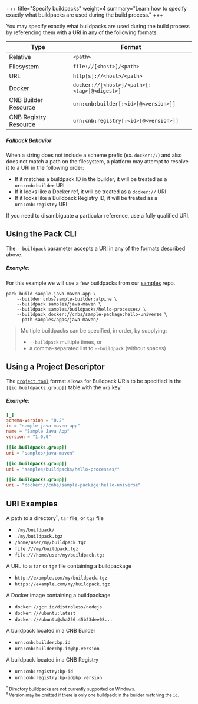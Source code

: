 +++
title="Specify buildpacks"
weight=4
summary="Learn how to specify exactly what buildpacks are used during the build process."
+++
<!--+- `
# Specify buildpacks
`+-->

You may specify exactly what buildpacks are used during the build process by referencing them with a URI in any of the following formats.

| Type                  | Format                                       |
| --------------------- | -------------------------------------------- |
| Relative              | `<path>`                                     |
| Filesystem            | `file://[<host>]/<path>`                     |
| URL                   | `http[s]://<host>/<path>`                    |
| Docker                | `docker://[<host>]/<path>[:<tag>⏐@<digest>]` |
| CNB Builder Resource  | `urn:cnb:builder[:<id>[@<version>]]`         |
| CNB Registry Resource | `urn:cnb:registry[:<id>[@<version>]]`        |

##### Fallback Behavior

When a string does not include a scheme prefix (ex. `docker://`) and also does not match a path on the filesystem, a platform may attempt to resolve it to a URI in the following order:
- If it matches a buildpack ID in the builder, it will be treated as a `urn:cnb:builder` URI
- If it looks like a Docker ref, it will be treated as a `docker://` URI
- If it looks like a Buildpack Registry ID, it will be treated as a `urn:cnb:registry` URI

If you need to disambiguate a particular reference, use a fully qualified URI.

## Using the Pack CLI

The `--buildpack` parameter accepts a URI in any of the formats described above.

##### Example:

For this example we will use a few buildpacks from our [samples][samples] repo.

```
pack build sample-java-maven-app \
    --builder cnbs/sample-builder:alpine \
    --buildpack samples/java-maven \
    --buildpack samples/buildpacks/hello-processes/ \
    --buildpack docker://cnbs/sample-package:hello-universe \
    --path samples/apps/java-maven/
```
<!--+- "{{execute}}"+-->

> Multiple buildpacks can be specified, in order, by supplying:
>
> - `--buildpack` multiple times, or
> - a comma-separated list to `--buildpack` (without spaces)



## Using a Project Descriptor

The [`project.toml`][project-toml] format allows for Buildpack URIs to be specified in the `[[io.buildpacks.group]]` table with the `uri` key.

##### Example:

```toml
[_]
schema-version = "0.2"
id = "sample-java-maven-app"
name = "Sample Java App"
version = "1.0.0"

[[io.buildpacks.group]]
uri = "samples/java-maven"

[[io.buildpacks.group]]
uri = "samples/buildpacks/hello-processes/"

[[io.buildpacks.group]]
uri = "docker://cnbs/sample-package:hello-universe"
```

## URI Examples

A path to a directory<sup><small>†</small></sup>, `tar` file, or `tgz` file

- `./my/buildpack/`
- `./my/buildpack.tgz`
- `/home/user/my/buildpack.tgz`
- `file:///my/buildpack.tgz`
- `file:///home/user/my/buildpack.tgz`

A URL to a `tar` or `tgz` file containing a buildpackage
- `http://example.com/my/buildpack.tgz`
- `https://example.com/my/buildpack.tgz`

A Docker image containing a buildpackage
- `docker://gcr.io/distroless/nodejs`
- `docker:///ubuntu:latest`
- `docker:///ubuntu@sha256:45b23dee08...`

A buildpack located in a CNB Builder
- `urn:cnb:builder:bp.id`
- `urn:cnb:builder:bp.id@bp.version`

A buildpack located in a CNB Registry
- `urn:cnb:registry:bp-id`
- `urn:cnb:registry:bp-id@bp.version`

<small><sup>†</sup> Directory buildpacks are not currently supported on Windows.</small><br />
<small><sup>‡</sup> Version may be omitted if there is only one buildpack in the builder matching the `id`.</small>

[project-toml]: /docs/app-developer-guide/using-project-descriptor/
[samples]: https://github.com/buildpacks/samples